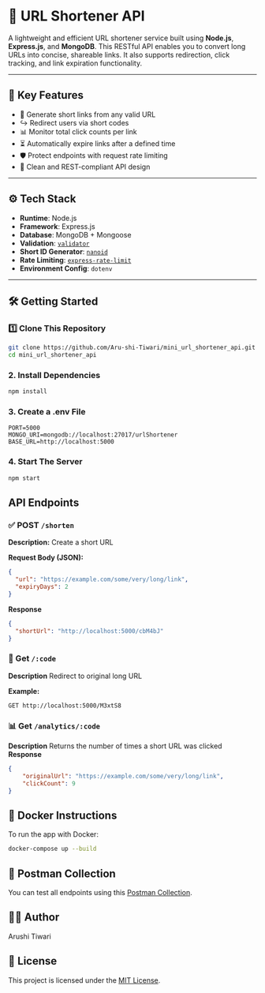 # 🔗 URL Shortener API

A lightweight and efficient URL shortener service built using **Node.js**, **Express.js**, and **MongoDB**. This RESTful API enables you to convert long URLs into concise, shareable links. It also supports redirection, click tracking, and link expiration functionality.

---

## 🚀 Key Features

- 🔗 Generate short links from any valid URL  
- ↪️ Redirect users via short codes  
- 📊 Monitor total click counts per link  
- ⏳ Automatically expire links after a defined time  
- 🛡️ Protect endpoints with request rate limiting  
- 📐 Clean and REST-compliant API design  

---

## ⚙️ Tech Stack

- **Runtime**: Node.js  
- **Framework**: Express.js  
- **Database**: MongoDB + Mongoose  
- **Validation**: [`validator`](https://www.npmjs.com/package/validator)  
- **Short ID Generator**: [`nanoid`](https://www.npmjs.com/package/nanoid)  
- **Rate Limiting**: [`express-rate-limit`](https://www.npmjs.com/package/express-rate-limit)  
- **Environment Config**: `dotenv`  

---

## 🛠️ Getting Started

### 1️⃣ Clone This Repository

```bash
git clone https://github.com/Aru-shi-Tiwari/mini_url_shortener_api.git
cd mini_url_shortener_api
```
### 2. Install Dependencies
```bash
npm install
```
### 3. Create a .env File
```env
PORT=5000
MONGO_URI=mongodb://localhost:27017/urlShortener
BASE_URL=http://localhost:5000
```
### 4. Start The Server
```bash
npm start
```
## API Endpoints

### ✅ POST `/shorten`

**Description:** Create a short URL

**Request Body (JSON):**
```json
{
  "url": "https://example.com/some/very/long/link",
  "expiryDays": 2
}
```
**Response**
```json
{
  "shortUrl": "http://localhost:5000/cbM4bJ"
}
```

### 🔁 Get `/:code`

**Description** Redirect to original long URL

**Example:**
```
GET http://localhost:5000/M3xtS8
```

### 📊 Get `/analytics/:code`

**Description** Returns the number of times a short URL was clicked
**Response**
```json
{
    "originalUrl": "https://example.com/some/very/long/link",
    "clickCount": 9
}
```

## 🐳 Docker Instructions

To run the app with Docker:

```bash
docker-compose up --build
```


## 🧪 Postman Collection

You can test all endpoints using this [Postman Collection](.\Collections_Postman\mini_url_shortener_collection.postman_collection.json).

## 👨‍💻 Author
Arushi Tiwari

## 📄 License

This project is licensed under the [MIT License](./LICENSE).